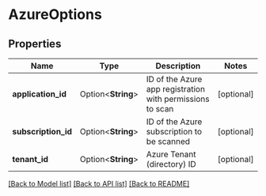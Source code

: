 # AzureOptions

## Properties

Name | Type | Description | Notes
------------ | ------------- | ------------- | -------------
**application_id** | Option<**String**> | ID of the Azure app registration with permissions to scan | [optional]
**subscription_id** | Option<**String**> | ID of the Azure subscription to be scanned | [optional]
**tenant_id** | Option<**String**> | Azure Tenant (directory) ID | [optional]

[[Back to Model list]](../README.md#documentation-for-models) [[Back to API list]](../README.md#documentation-for-api-endpoints) [[Back to README]](../README.md)


